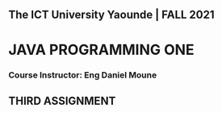 ## The ICT University Yaounde | FALL 2021
# JAVA PROGRAMMING ONE 
### Course Instructor: Eng Daniel Moune

## THIRD ASSIGNMENT
